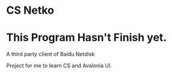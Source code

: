 # CS Netko

# This Program Hasn't Finish yet.

A third party client of Baidu Netdisk

Project for me to learn CS and Avalonia UI.

